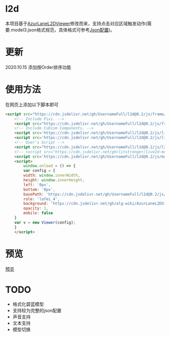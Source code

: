 # l2d

本项目基于[AzurLaneL2DViewer](https://github.com/alg-wiki/AzurLaneL2DViewer)修改而来，支持点击对应区域触发动作(需要.model3.json格式规范，具体格式可参考[Json配置](http://live2d.pavostudio.com/doc/zh-cn/live2d/model-config/))。

# 更新

2020.10.15 添加按Order排序功能

# 使用方法
在网页上添加以下脚本即可
```html
<script src="https://cdn.jsdelivr.net/gh/UsernameFull/l2d@0.2/js/frame/live2dcubismcore.min.js"></script>
    <!-- Include Pixi. -->
    <script src="https://cdn.jsdelivr.net/gh/UsernameFull/l2d@0.2/js/frame/pixi.min.js"></script>
    <!-- Include Cubism Components. -->
    <script src='https://cdn.jsdelivr.net/gh/UsernameFull/l2d@0.2/js/live2dcubismframework.js'></script>
    <script src='https://cdn.jsdelivr.net/gh/UsernameFull/l2d@0.2/js/live2dcubismpixi.js'></script>
    <!-- User's Script -->
    <script src="https://cdn.jsdelivr.net/gh/UsernameFull/l2d@0.2/js/l2d.js"></script>
    <!-- <script src="https://cdn.jsdelivr.net/gh/litstronger/live2d-moc3@master/js/main.js"></script> -->
    <script src='https://cdn.jsdelivr.net/gh/UsernameFull/l2d@0.2/js/main.js'></script>
    <script>
        window.onload = () => {
        var config = {
        width: window.innerWidth,
        height: window.innerHeight,
        left: '0px',
        bottom: '0px',
        basePath: 'https://cdn.jsdelivr.net/gh/UsernameFull/l2d@0.2/js/Resources',
        role: 'lafei_4',
        background: 'https://cdn.jsdelivr.net/gh/alg-wiki/AzurLaneL2DViewer@gh-pages/assets/bg/bg_church_jp.png',
        opacity: 1,
        mobile: false
    }
    var v = new Viewer(config);
    }
    </script>
```
# 预览

[预览](https://aged-frost-ce9d.tohowtodoit.workers.dev/)

# TODO

* 格式化碧蓝模型
* 支持较为完整的json配置
* 声音支持
* 文本支持
* 模型切换
